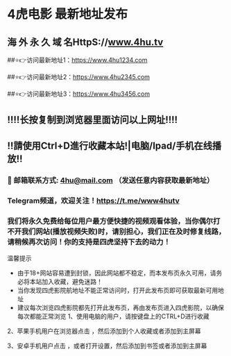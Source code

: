 # 4虎电影 最新地址发布 

## 海 外 永 久 域 名HttpS://www.4hu.tv

##⭐️👉访问最新地址1：https://www.4hu1234.com

##⭐️👉访问最新地址2：https://www.4hu2345.com

##⭐️👉访问最新地址3：https://www.4hu3456.com

## ‼️‼️长按复制到浏览器里面访问以上网址‼️‼️ 
## ‼️請使用Ctrl+D進行收藏本站!|电脑/Ipad/手机在线播放‼️  
### 📧 邮箱联系方式: 4hu@mail.com （发送任意内容获取最新地址）
### Telegram频道，欢迎关注！https://t.me/www4hutv

### 我们将永久免费给每位用户最方便快捷的视频观看体验，当你偶尔打不开我们网站(播放视频失败)时，请别担心，我们正在及时修复线路，请稍候再次访问！你的支持是四虎坚持下去的动力！

温馨提示
* 由于18+网站容易遭到封锁，因此网站都不稳定，而本发布页永久可用，请务必将本站加入收藏，避免迷路！
* 当你发现四虎影院航地址不能正常访问时，打开此发布页即可获取最新可用地址
* 建议每次浏览四虎影院都先打开此发布页，再由发布页进入四虎影院，以确保每次都能正常浏览
1、使用电脑的用户，请按键盘上的CTRL+D进行收藏

2、苹果手机用户在浏览器点击 ，然后添加到个人收藏或者添加到主屏幕

3、安卓手机用户点击 ，或者打开设置，然后添加到书签或者添加到主屏幕
